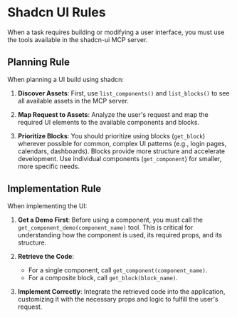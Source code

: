 # Shadcn UI Rules

When a task requires building or modifying a user interface, you must use the tools available in the shadcn-ui MCP server.

## Planning Rule

When planning a UI build using shadcn:

1. **Discover Assets**: First, use `list_components()` and `list_blocks()` to see all available assets in the MCP server.

2. **Map Request to Assets**: Analyze the user's request and map the required UI elements to the available components and blocks.

3. **Prioritize Blocks**: You should prioritize using blocks (`get_block`) wherever possible for common, complex UI patterns (e.g., login pages, calendars, dashboards). Blocks provide more structure and accelerate development. Use individual components (`get_component`) for smaller, more specific needs.

## Implementation Rule

When implementing the UI:

1. **Get a Demo First**: Before using a component, you must call the `get_component_demo(component_name)` tool. This is critical for understanding how the component is used, its required props, and its structure.

2. **Retrieve the Code**:
   - For a single component, call `get_component(component_name)`.
   - For a composite block, call `get_block(block_name)`.

3. **Implement Correctly**: Integrate the retrieved code into the application, customizing it with the necessary props and logic to fulfill the user's request.